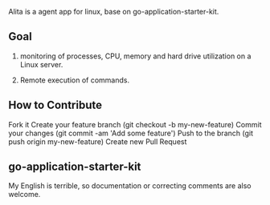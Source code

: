 Alita is a agent app for linux, base on go-application-starter-kit. 

## Goal

1. monitoring of processes, CPU, memory and hard drive utilization on a Linux server.

2. Remote execution of commands.

## How to Contribute

Fork it
Create your feature branch (git checkout -b my-new-feature)
Commit your changes (git commit -am 'Add some feature')
Push to the branch (git push origin my-new-feature)
Create new Pull Request

## go-application-starter-kit



My English is terrible, so documentation or correcting comments are also welcome.
